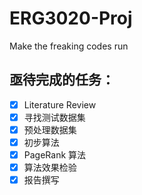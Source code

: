# ERG3020-Proj
Make the freaking codes run

## 亟待完成的任务：

- [x] Literature Review
- [x] 寻找测试数据集
- [x] 预处理数据集
- [x] 初步算法
- [x] PageRank 算法
- [x] 算法效果检验
- [x] 报告撰写
